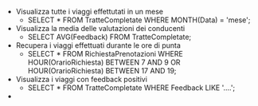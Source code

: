 - Visualizza tutte i viaggi effettutati in un mese
	- SELECT  * FROM TratteCompletate WHERE MONTH(Data) = 'mese';
- Visualizza la media delle valutazioni dei conducenti
	- SELECT AVG(Feedback) FROM TratteCompletate;
- Recupera i viaggi effettuati durante le ore di punta
	- SELECT * FROM RichiestaPrenotazioni WHERE HOUR(OrarioRichiesta) BETWEEN 7 AND 9 OR HOUR(OrarioRichiesta) BETWEEN 17 AND 19;
- Visualizza i viaggi con feedback positivi
	- SELECT * FROM TratteCompletate WHERE Feedback LIKE '....';
- 